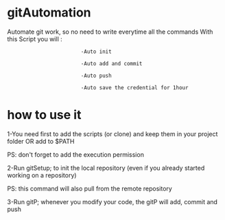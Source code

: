 # gitAutomation
Automate git work, so no need to write everytime all the commands 
With this Script you will : 

                            -Auto init 

                            -Auto add and commit
                            
                            -Auto push
                            
                            -Auto save the credential for 1hour
                            
# how to use it 
1-You need first to add the scripts (or clone) and keep them in your project folder OR add to $PATH  
 
 PS: don't forget to add the execution permission 
  
2-Run gitSetup; to init the local repository (even if you already started working on a repository)
  
  PS: this command will also pull from the remote repository
  
3-Run gitP; whenever you modify your code, the gitP will add, commit and push 
  
